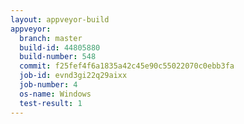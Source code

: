 ```yaml
---
layout: appveyor-build
appveyor:
  branch: master
  build-id: 44805880
  build-number: 548
  commit: f25fef4f6a1835a42c45e90c55022070c0ebb3fa
  job-id: evnd3gi22q29aixx
  job-number: 4
  os-name: Windows
  test-result: 1
---
```

